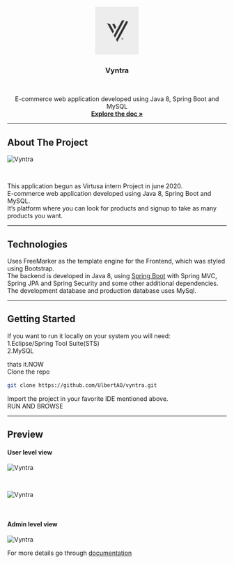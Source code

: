 <br />
<p align="center">
  <a href="https://github.com/UlbertAO/vyntra">
    <img src="src/main/resources/static/images/vyntra.png" alt="Logo" width="100" height="110">
  </a>

  <h3 align="center">Vyntra</h3>
  <br/>
   <p align="center">
	 E-commerce web application developed using Java 8, Spring Boot and MySQL 
    <br />
    <a href="https://github.com/UlbertAO/vyntra/tree/master/doc"><strong>Explore the doc »</strong></a>
    <br />
  </p>
</p>


---

## About The Project

![Vyntra](https://i.imgur.com/H2wRxuo.jpeg)

<br/>

This application begun as Virtusa intern Project in june 2020.<br/>
E-commerce web application developed using Java 8, Spring Boot and MySQL.<br/>
It’s platform where you can look for products and signup to take as many products you want.<br/>

---


## Technologies

Uses FreeMarker as the template engine for the Frontend, which was styled using Bootstrap.<br/>
The backend is developed in Java 8, using [Spring Boot](https://spring.io/projects/spring-boot) with Spring MVC, Spring JPA and Spring Security and some other additional dependencies.<br/>
The development database and production database uses MySql. 


---

## Getting Started
If you want to run it locally on your system you will need:<br/>
1.Eclipse/Spring Tool Suite(STS)<br/>
2.MySQL<br/>

thats it.NOW<br/> 
Clone the repo
```sh
git clone https://github.com/UlbertAO/vyntra.git
```
Import the project in your favorite IDE mentioned above.
<br/>
RUN AND BROWSE

---
## Preview

<h4>User level view</h4>

![Vyntra](https://imgur.com/WlPC4Sz.jpeg)

<br/>

![Vyntra](https://imgur.com/1VUkyfr.jpeg)

<br/>
<h4>Admin level view</h4>


![Vyntra](https://imgur.com/3NAHGYD.jpeg)

For more details go through <a href="https://github.com/UlbertAO/vyntra/tree/master/doc">documentation</a>
